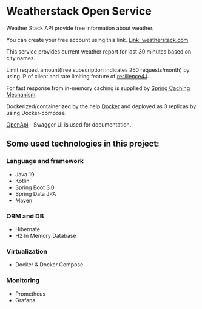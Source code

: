 # Weatherstack Open Service

Weather Stack API provide free information about weather.

You can create your free account using this link. [Link: weatherstack.com](https://weatherstack.com)

This service provides current weather report for last 30 minutes based on city names.

Limit request amount(free subscription indicates 250 requests/month) by using IP of client and rate limiting feature of [resilience4J](https://resilience4j.readme.io/docs).

For fast response from in-memory caching is supplied by [Spring Caching Mechanism](https://spring.io/guides/gs/caching/).

Dockerized/containerized by the help [Docker](http://docker.com) and deployed as 3 replicas by using Docker-compose.

[OpenApi](https://github.com/OAI/OpenAPI-Specification/blob/3.0.1/versions/3.0.1.md) - Swagger UI is used for documentation.

## Some used technologies in this project:

### Language and framework
- Java 19
- Kotlin
- Spring Boot 3.0
- Spring Data JPA
- Maven

### ORM and DB
- Hibernate
- H2 In Memory Database

### Virtualization
- Docker & Docker Compose

### Monitoring
- Prometheus
- Grafana
